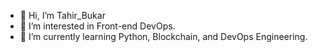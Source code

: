 - 👋 Hi, I’m Tahir_Bukar
- 👀 I’m interested in Front-end DevOps.
- 🌱 I’m currently learning Python, Blockchain, and DevOps Engineering.

<!---
Tahir070/Tahir070 is a ✨ special ✨ repository because its `README.md` (this file) appears on your GitHub profile.
You can click the Preview link to take a look at your changes.
--->
